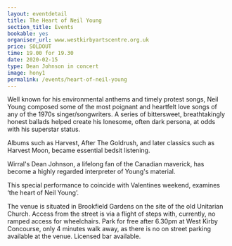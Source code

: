 ```yaml
---
layout: eventdetail
title: The Heart of Neil Young
section_title: Events
bookable: yes
organiser_url: www.westkirbyartscentre.org.uk
price: SOLDOUT
time: 19.00 for 19.30
date: 2020-02-15
type: Dean Johnson in concert
image: hony1
permalink: /events/heart-of-neil-young
---
```


Well known for his environmental anthems and timely protest songs, Neil Young composed some of the most poignant and heartfelt love songs of any of the 1970s singer/songwriters. A series of bittersweet, breathtakingly honest ballads helped create his lonesome, often dark persona, at odds with his superstar status.

Albums such as Harvest, After The Goldrush, and later classics such as Harvest Moon, became essential bedsit listening.

Wirral's Dean Johnson, a lifelong fan of the Canadian maverick, has become a highly regarded interpreter of Young's material.

This special performance to coincide with Valentines weekend,
examines ‘the heart of Neil Young’.

The venue is situated in Brookfield Gardens on the site of the old Unitarian Church. Access from the street is via a flight of steps with, currently, no ramped access for wheelchairs. Park for free after 6.30pm at West Kirby Concourse, only 4 minutes walk away, as there is no on street parking available at the venue. Licensed bar available.

